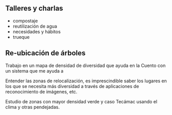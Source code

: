 ## Talleres y charlas

- compostaje
- reutilización de agua
- necesidades y hábitos
- trueque

## Re-ubicación de árboles

Trabajo en un mapa de densidad de diversidad que ayuda en la
Cuento con un sistema que me ayuda a 

Entender las zonas de relocalización, es imprescindible saber los lugares en los que se necesita más diversidad a través de aplicaciones de reconocimiento de imágenes, etc.

Estudio de zonas con mayor densidad verde y caso Tecámac usando el clima y otras pendejadas.